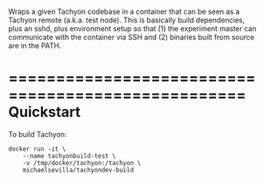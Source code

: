 Wraps a given Tachyon codebase in a container that can be seen as a Tachyon remote (a.k.a. test node). This is basically build dependencies, plus an sshd, plus environment setup so that (1) the experiment master can communicate with the container via SSH and (2) binaries built from source are in the PATH.

===================================================
Quickstart
===================================================

To build Tachyon:

    docker run -it \
        --name tachyonbuild-test \
        -v /tmp/docker/tachyon:/tachyon \
        michaelsevilla/tachyondev-build
    
